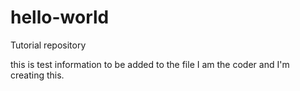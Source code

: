# hello-world
Tutorial repository

this is test information to be added to the file
I am the coder and I'm creating this.
